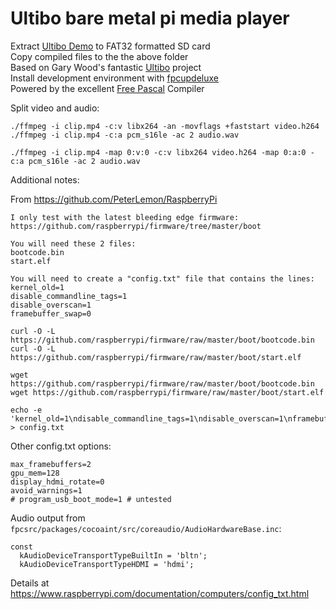 # Ultibo bare metal pi media player

Extract [Ultibo Demo](https://github.com/ultibohub/Demo/releases/) to FAT32 formatted SD card \
Copy compiled files to the the above folder \
Based on Gary Wood's fantastic [Ultibo](https://ultibo.org/) project \
Install development environment with [fpcupdeluxe](https://github.com/LongDirtyAnimAlf/fpcupdeluxe) \
Powered by the excellent [Free Pascal](https://freepascal.org) Compiler

Split video and audio:

```
./ffmpeg -i clip.mp4 -c:v libx264 -an -movflags +faststart video.h264
./ffmpeg -i clip.mp4 -c:a pcm_s16le -ac 2 audio.wav

./ffmpeg -i clip.mp4 -map 0:v:0 -c:v libx264 video.h264 -map 0:a:0 -c:a pcm_s16le -ac 2 audio.wav
```

Additional notes:

From https://github.com/PeterLemon/RaspberryPi
```
I only test with the latest bleeding edge firmware:
https://github.com/raspberrypi/firmware/tree/master/boot

You will need these 2 files:
bootcode.bin
start.elf

You will need to create a "config.txt" file that contains the lines:
kernel_old=1
disable_commandline_tags=1
disable_overscan=1
framebuffer_swap=0
```

```
curl -O -L https://github.com/raspberrypi/firmware/raw/master/boot/bootcode.bin
curl -O -L https://github.com/raspberrypi/firmware/raw/master/boot/start.elf

wget https://github.com/raspberrypi/firmware/raw/master/boot/bootcode.bin
wget https://github.com/raspberrypi/firmware/raw/master/boot/start.elf

echo -e 'kernel_old=1\ndisable_commandline_tags=1\ndisable_overscan=1\nframebuffer_swap=0' > config.txt
```

Other config.txt options:

```
max_framebuffers=2
gpu_mem=128
display_hdmi_rotate=0
avoid_warnings=1
# program_usb_boot_mode=1 # untested
```

Audio output from `fpcsrc/packages/cocoaint/src/coreaudio/AudioHardwareBase.inc`:
```
const
  kAudioDeviceTransportTypeBuiltIn = 'bltn';
  kAudioDeviceTransportTypeHDMI = 'hdmi';
```

Details at https://www.raspberrypi.com/documentation/computers/config_txt.html

